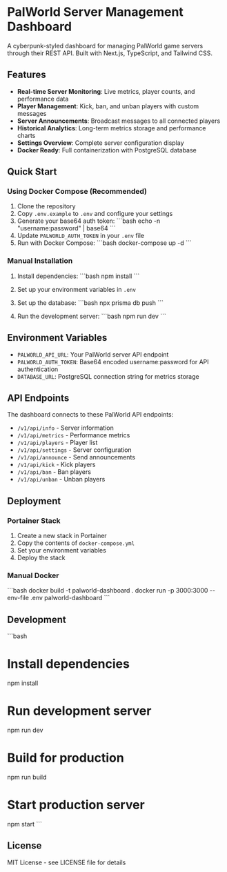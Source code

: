 # PalWorld Server Management Dashboard

A cyberpunk-styled dashboard for managing PalWorld game servers through their REST API. Built with Next.js, TypeScript, and Tailwind CSS.

## Features

- **Real-time Server Monitoring**: Live metrics, player counts, and performance data
- **Player Management**: Kick, ban, and unban players with custom messages
- **Server Announcements**: Broadcast messages to all connected players
- **Historical Analytics**: Long-term metrics storage and performance charts
- **Settings Overview**: Complete server configuration display
- **Docker Ready**: Full containerization with PostgreSQL database

## Quick Start

### Using Docker Compose (Recommended)

1. Clone the repository
2. Copy `.env.example` to `.env` and configure your settings
3. Generate your base64 auth token:
   \`\`\`bash
   echo -n "username:password" | base64
   \`\`\`
4. Update `PALWORLD_AUTH_TOKEN` in your `.env` file
5. Run with Docker Compose:
   \`\`\`bash
   docker-compose up -d
   \`\`\`

### Manual Installation

1. Install dependencies:
   \`\`\`bash
   npm install
   \`\`\`

2. Set up your environment variables in `.env`

3. Set up the database:
   \`\`\`bash
   npx prisma db push
   \`\`\`

4. Run the development server:
   \`\`\`bash
   npm run dev
   \`\`\`

## Environment Variables

- `PALWORLD_API_URL`: Your PalWorld server API endpoint
- `PALWORLD_AUTH_TOKEN`: Base64 encoded username:password for API authentication
- `DATABASE_URL`: PostgreSQL connection string for metrics storage

## API Endpoints

The dashboard connects to these PalWorld API endpoints:
- `/v1/api/info` - Server information
- `/v1/api/metrics` - Performance metrics
- `/v1/api/players` - Player list
- `/v1/api/settings` - Server configuration
- `/v1/api/announce` - Send announcements
- `/v1/api/kick` - Kick players
- `/v1/api/ban` - Ban players
- `/v1/api/unban` - Unban players

## Deployment

### Portainer Stack

1. Create a new stack in Portainer
2. Copy the contents of `docker-compose.yml`
3. Set your environment variables
4. Deploy the stack

### Manual Docker

\`\`\`bash
docker build -t palworld-dashboard .
docker run -p 3000:3000 --env-file .env palworld-dashboard
\`\`\`

## Development

\`\`\`bash
# Install dependencies
npm install

# Run development server
npm run dev

# Build for production
npm run build

# Start production server
npm start
\`\`\`

## License

MIT License - see LICENSE file for details
